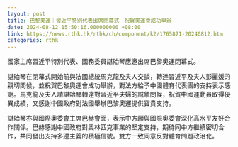 ```yaml
---
layout: post
title: 巴黎奧運｜習近平特別代表出席閉幕式　祝賀奧運會成功舉辦
date: 2024-08-12 15:50:16.000000000 +08:00
link: https://news.rthk.hk/rthk/ch/component/k2/1765871-20240812.htm
categories: rthk
---
```


國家主席習近平特別代表、國務委員諶貽琴應邀出席巴黎奧運閉幕式。

諶貽琴在閉幕式開始前與法國總統馬克龍及夫人交談，轉達習近平及夫人彭麗媛的親切問候，並祝賀巴黎奧運會成功舉辦，對法方給予中國體育代表團的支持表示感謝。馬克龍及夫人請諶貽琴轉達對習近平夫婦的誠摯問候，祝賀中國運動員取得優異成績，又感謝中國政府對法國舉辦巴黎奧運提供寶貴支持。

諶貽琴亦與國際奧委會主席巴赫會面，表示中方願與國際奧委會深化高水平友好合作關係。巴赫感謝中國政府對奧林匹克事業的堅定支持，期待同中方繼續密切合作，共同發出支持多邊主義的積極信號。雙方一致同意反對體育問題政治化。
